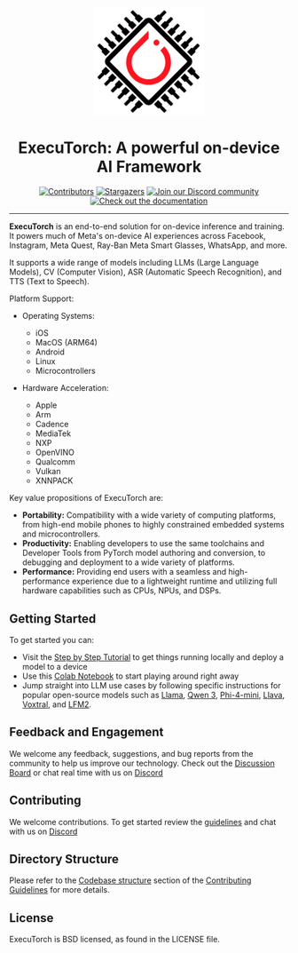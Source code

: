 <div align="center">
  <img src="docs/source/_static/img/et-logo.png" alt="Logo" width="200">
  <h1 align="center">ExecuTorch: A powerful on-device AI Framework</h1>
</div>


<div align="center">
  <a href="https://github.com/pytorch/executorch/graphs/contributors"><img src="https://img.shields.io/github/contributors/pytorch/executorch?style=for-the-badge&color=blue" alt="Contributors"></a>
  <a href="https://github.com/pytorch/executorch/stargazers"><img src="https://img.shields.io/github/stars/pytorch/executorch?style=for-the-badge&color=blue" alt="Stargazers"></a>
  <a href="https://discord.gg/Dh43CKSAdc"><img src="https://img.shields.io/badge/Discord-Join%20Us-purple?logo=discord&logoColor=white&style=for-the-badge" alt="Join our Discord community"></a>
  <a href="https://pytorch.org/executorch/main/index"><img src="https://img.shields.io/badge/Documentation-000?logo=googledocs&logoColor=FFE165&style=for-the-badge" alt="Check out the documentation"></a>
  <hr>
</div>

**ExecuTorch** is an end-to-end solution for on-device inference and training. It powers much of Meta's on-device AI experiences across Facebook, Instagram, Meta Quest, Ray-Ban Meta Smart Glasses, WhatsApp, and more.

It supports a wide range of models including LLMs (Large Language Models), CV (Computer Vision), ASR (Automatic Speech Recognition), and TTS (Text to Speech).

Platform Support:
- Operating Systems:
  - iOS
  - MacOS (ARM64)
  - Android
  - Linux
  - Microcontrollers

- Hardware Acceleration:
  - Apple
  - Arm
  - Cadence
  - MediaTek
  - NXP
  - OpenVINO
  - Qualcomm
  - Vulkan
  - XNNPACK

Key value propositions of ExecuTorch are:

- **Portability:** Compatibility with a wide variety of computing platforms,
  from high-end mobile phones to highly constrained embedded systems and
  microcontrollers.
- **Productivity:** Enabling developers to use the same toolchains and Developer
  Tools from PyTorch model authoring and conversion, to debugging and deployment
  to a wide variety of platforms.
- **Performance:** Providing end users with a seamless and high-performance
  experience due to a lightweight runtime and utilizing full hardware
  capabilities such as CPUs, NPUs, and DSPs.

## Getting Started
To get started you can:

- Visit the [Step by Step Tutorial](https://pytorch.org/executorch/stable/getting-started.html) to get things running locally and deploy a model to a device
- Use this [Colab Notebook](https://colab.research.google.com/drive/1qpxrXC3YdJQzly3mRg-4ayYiOjC6rue3?usp=sharing) to start playing around right away
- Jump straight into LLM use cases by following specific instructions for popular open-source models such as [Llama](examples/models/llama/README.md), [Qwen 3](examples/models/qwen3/README.md), [Phi-4-mini](examples/models/phi_4_mini/README.md), [Llava](examples/models/llava/README.md), [Voxtral](examples/models/voxtral/README.md), and [LFM2](examples/models/lfm2/README.md).

## Feedback and Engagement

We welcome any feedback, suggestions, and bug reports from the community to help
us improve our technology. Check out the [Discussion Board](https://github.com/pytorch/executorch/discussions) or chat real time with us on [Discord](https://discord.gg/Dh43CKSAdc)

## Contributing

We welcome contributions. To get started review the [guidelines](CONTRIBUTING.md) and chat with us on [Discord](https://discord.gg/Dh43CKSAdc)


## Directory Structure

Please refer to the [Codebase structure](CONTRIBUTING.md#codebase-structure) section of the [Contributing Guidelines](CONTRIBUTING.md) for more details.

## License
ExecuTorch is BSD licensed, as found in the LICENSE file.
